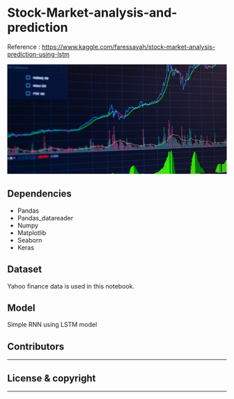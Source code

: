 # Stock-Market-analysis-and-prediction
Reference : https://www.kaggle.com/faressayah/stock-market-analysis-prediction-using-lstm  
  
  
![](Assets/stock.JPG)
## Dependencies
* Pandas
* Pandas_datareader
* Numpy
* Matplotlib
* Seaborn
* Keras

 
## Dataset
Yahoo finance data is used in this notebook.


## Model
Simple RNN using LSTM model


## Contributors  
------------


## License & copyright    
---------------------
